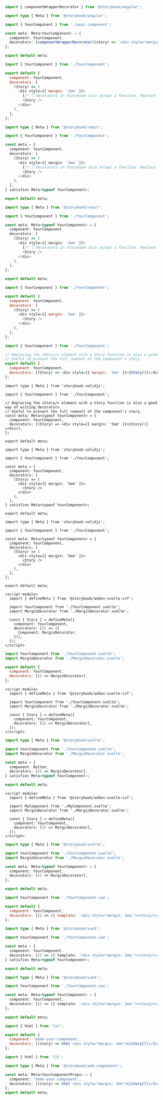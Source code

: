 ```ts filename="YourComponent.stories.ts" renderer="angular" language="ts"
import { componentWrapperDecorator } from '@storybook/angular';

import type { Meta } from '@storybook/angular';

import { YourComponent } from './your.component';

const meta: Meta<YourComponent> = {
  component: YourComponent,
  decorators: [componentWrapperDecorator((story) => `<div style="margin: 3em">${story}</div>`)],
};

export default meta;
```

```js filename="YourComponent.stories.js|jsx" renderer="react" language="js"
import { YourComponent } from './YourComponent';

export default {
  component: YourComponent,
  decorators: [
    (Story) => (
      <div style={{ margin: '3em' }}>
        {/* 👇 Decorators in Storybook also accept a function. Replace <Story/> with Story() to enable it  */}
        <Story />
      </div>
    ),
  ],
};
```

```ts filename="YourComponent.stories.ts|tsx" renderer="react" language="ts-4-9"
import type { Meta } from '@storybook/react';

import { YourComponent } from './YourComponent';

const meta = {
  component: YourComponent,
  decorators: [
    (Story) => (
      <div style={{ margin: '3em' }}>
        {/* 👇 Decorators in Storybook also accept a function. Replace <Story/> with Story() to enable it  */}
        <Story />
      </div>
    ),
  ],
} satisfies Meta<typeof YourComponent>;

export default meta;
```

```ts filename="YourComponent.stories.ts|tsx" renderer="react" language="ts"
import type { Meta } from '@storybook/react';

import { YourComponent } from './YourComponent';

const meta: Meta<typeof YourComponent> = {
  component: YourComponent,
  decorators: [
    (Story) => (
      <div style={{ margin: '3em' }}>
        {/* 👇 Decorators in Storybook also accept a function. Replace <Story/> with Story() to enable it  */}
        <Story />
      </div>
    ),
  ],
};

export default meta;
```

```js filename="YourComponent.stories.js|jsx" renderer="solid" language="js"
import { YourComponent } from './YourComponent';

export default {
  component: YourComponent,
  decorators: [
    (Story) => (
      <div style={{ margin: '3em' }}>
        <Story />
      </div>
    ),
  ],
};
```

```js filename="YourComponent.stories.js|jsx" renderer="solid" language="js" tabTitle="story-function-js"
import { YourComponent } from './YourComponent';

// Replacing the <Story/> element with a Story function is also a good way of writing decorators.
// Useful to prevent the full remount of the component's story.
export default {
  component: YourComponent,
  decorators: [(Story) => <div style={{ margin: '3em' }}>{Story()}</div>],
};
```

```tsx filename="YourComponent.stories.ts|tsx" renderer="solid" language="ts" tabTitle="story-function-ts"
import type { Meta } from 'storybook-solidjs';

import { YourComponent } from './YourComponent';

// Replacing the <Story/> element with a Story function is also a good way of writing decorators.
// Useful to prevent the full remount of the component's story.
const meta: Meta<typeof YourComponent> = {
  component: YourComponent,
  decorators: [(Story) => <div style={{ margin: '3em' }}>{Story()}</div>],
};

export default meta;
```

```tsx filename="YourComponent.stories.ts|tsx" renderer="solid" language="ts-4-9"
import type { Meta } from 'storybook-solidjs';

import { YourComponent } from './YourComponent';

const meta = {
  component: YourComponent,
  decorators: [
    (Story) => (
      <div style={{ margin: '3em' }}>
        <Story />
      </div>
    ),
  ],
} satisfies Meta<typeof YourComponent>;

export default meta;
```

```tsx filename="YourComponent.stories.ts|tsx" renderer="solid" language="ts"
import type { Meta } from 'storybook-solidjs';

import { YourComponent } from './YourComponent';

const meta: Meta<typeof YourComponent> = {
  component: YourComponent,
  decorators: [
    (Story) => (
      <div style={{ margin: '3em' }}>
        <Story />
      </div>
    ),
  ],
};

export default meta;
```

```svelte filename="YourComponent.stories.svelte" renderer="svelte" language="js" tabTitle="Svelte CSF"
<script module>
  import { defineMeta } from '@storybook/addon-svelte-csf';

  import YourComponent from './YourComponent.svelte';
  import MarginDecorator from './MarginDecorator.svelte';

  const { Story } = defineMeta({
    component: YourComponent,
    decorators: [() => ({
      Component: MarginDecorator,
    })],
  });
</script>
```

```js filename="YourComponent.stories.js" renderer="svelte" language="js" tabTitle="CSF"
import YourComponent from './YourComponent.svelte';
import MarginDecorator from './MarginDecorator.svelte';

export default {
  component: YourComponent,
  decorators: [() => MarginDecorator],
};
```

```svelte filename="YourComponent.stories.svelte" renderer="svelte" language="ts-4-9" tabTitle="Svelte CSF"
<script module>
  import { defineMeta } from '@storybook/addon-svelte-csf';

  import YourComponent from './YourComponent.svelte';
  import MarginDecorator from './MarginDecorator.svelte';

  const { Story } = defineMeta({
    component: YourComponent,
    decorators: [() => MarginDecorator],
  });
</script>
```

```ts filename="YourComponent.stories.ts" renderer="svelte" language="ts-4-9" tabTitle="CSF"
import type { Meta } from '@storybook/svelte';

import YourComponent from './YourComponent.svelte';
import MarginDecorator from './MarginDecorator.svelte';

const meta = {
  component: Button,
  decorators: [() => MarginDecorator],
} satisfies Meta<typeof YourComponent>;

export default meta;
```

```svelte filename="MyComponent.stories.svelte" renderer="svelte" language="ts" tabTitle="Svelte CSF"
<script module>
  import { defineMeta } from '@storybook/addon-svelte-csf';

  import MyComponent from './MyComponent.svelte';
  import MarginDecorator from './MarginDecorator.svelte';

  const { Story } = defineMeta({
    component: YourComponent,
    decorators: [() => MarginDecorator],
  });
</script>
```

```ts filename="YourComponent.stories.ts" renderer="svelte" language="ts" tabTitle="CSF"
import type { Meta } from '@storybook/svelte';

import YourComponent from './YourComponent.svelte';
import MarginDecorator from './MarginDecorator.svelte';

const meta: Meta<typeof YourComponent> = {
  component: YourComponent,
  decorators: [() => MarginDecorator],
};

export default meta;
```

```js filename="YourComponent.stories.js" renderer="vue" language="js"
import YourComponent from './YourComponent.vue';

export default {
  component: YourComponent,
  decorators: [() => ({ template: '<div style="margin: 3em;"><story/></div>' })],
};
```

```ts filename="YourComponent.stories.ts" renderer="vue" language="ts-4-9"
import type { Meta } from '@storybook/vue3';

import YourComponent from './YourComponent.vue';

const meta = {
  component: YourComponent,
  decorators: [() => ({ template: '<div style="margin: 3em;"><story/></div>' })],
} satisfies Meta<typeof YourComponent>;

export default meta;
```

```ts filename="YourComponent.stories.ts" renderer="vue" language="ts"
import type { Meta } from '@storybook/vue3';

import YourComponent from './YourComponent.vue';

const meta: Meta<typeof YourComponent> = {
  component: YourComponent,
  decorators: [() => ({ template: '<div style="margin: 3em;"><story/></div>' })],
};

export default meta;
```

```js filename="YourComponent.stories.js" renderer="web-components" language="js"
import { html } from 'lit';

export default {
  component: 'demo-your-component',
  decorators: [(story) => html`<div style="margin: 3em">${story()}</div>`],
};
```

```ts filename="YourComponent.stories.ts" renderer="web-components" language="ts"
import { html } from 'lit';

import type { Meta } from '@storybook/web-components';

const meta: Meta<YourComponentProps> = {
  component: 'demo-your-component',
  decorators: [(story) => html`<div style="margin: 3em">${story()}</div>`],
};
export default meta;
```
